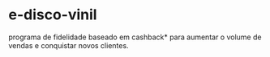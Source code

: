 # e-disco-vinil
programa de fidelidade baseado em cashback* para aumentar o volume de vendas e conquistar novos clientes.
